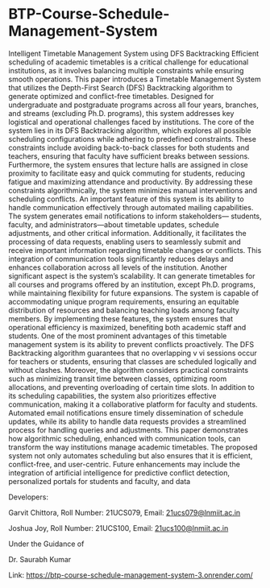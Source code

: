 # BTP-Course-Schedule-Management-System
Intelligent Timetable Management System using DFS Backtracking Efficient scheduling of
academic timetables is a critical challenge for educational institutions, as it involves balancing
multiple constraints while ensuring smooth operations. This paper introduces a Timetable
Management System that utilizes the Depth-First Search (DFS) Backtracking algorithm to
generate optimized and conflict-free timetables. Designed for undergraduate and postgraduate
programs across all four years, branches, and streams (excluding Ph.D. programs), this system
addresses key logistical and operational challenges faced by institutions.
The core of the system lies in its DFS Backtracking algorithm, which explores all possible
scheduling configurations while adhering to predefined constraints. These constraints include
avoiding back-to-back classes for both students and teachers, ensuring that faculty have sufficient
breaks between sessions. Furthermore, the system ensures that lecture halls are assigned
in close proximity to facilitate easy and quick commuting for students, reducing fatigue and
maximizing attendance and productivity. By addressing these constraints algorithmically, the
system minimizes manual interventions and scheduling conflicts.
An important feature of this system is its ability to handle communication effectively through
automated mailing capabilities. The system generates email notifications to inform stakeholders—
students, faculty, and administrators—about timetable updates, schedule adjustments,
and other critical information. Additionally, it facilitates the processing of data requests,
enabling users to seamlessly submit and receive important information regarding timetable
changes or conflicts. This integration of communication tools significantly reduces delays and
enhances collaboration across all levels of the institution.
Another significant aspect is the system’s scalability. It can generate timetables for all courses
and programs offered by an institution, except Ph.D. programs, while maintaining flexibility
for future expansions. The system is capable of accommodating unique program requirements,
ensuring an equitable distribution of resources and balancing teaching loads among faculty
members. By implementing these features, the system ensures that operational efficiency is
maximized, benefiting both academic staff and students.
One of the most prominent advantages of this timetable management system is its ability to
prevent conflicts proactively. The DFS Backtracking algorithm guarantees that no overlapping
v
vi
sessions occur for teachers or students, ensuring that classes are scheduled logically and without
clashes. Moreover, the algorithm considers practical constraints such as minimizing transit
time between classes, optimizing room allocations, and preventing overloading of certain time
slots.
In addition to its scheduling capabilities, the system also prioritizes effective communication,
making it a collaborative platform for faculty and students. Automated email notifications
ensure timely dissemination of schedule updates, while its ability to handle data requests provides
a streamlined process for handling queries and adjustments.
This paper demonstrates how algorithmic scheduling, enhanced with communication tools,
can transform the way institutions manage academic timetables. The proposed system not
only automates scheduling but also ensures that it is efficient, conflict-free, and user-centric.
Future enhancements may include the integration of artificial intelligence for predictive conflict
detection, personalized portals for students and faculty, and data

Developers:

Garvit Chittora, Roll Number: 21UCS079, Email: 21ucs079@lnmiit.ac.in

Joshua Joy, Roll Number: 21UCS100, Email: 21ucs100@lnmiit.ac.in

Under the Guidance of

Dr. Saurabh Kumar

Link: https://btp-course-schedule-management-system-3.onrender.com/
